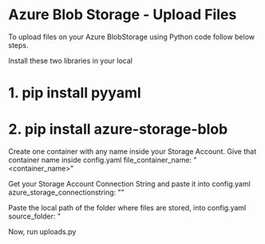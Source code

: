 # Azure Blob Storage - Upload Files
 
To upload files on your Azure BlobStorage using Python code follow below steps.

Install these two libraries in your local
# 1. pip install pyyaml
# 2. pip install azure-storage-blob

Create one container with any name inside your Storage Account.
Give that container name inside config.yaml
file_container_name: "<container_name>"

Get your Storage Account Connection String and paste it into config.yaml
azure_storage_connectionstring: "<enter your storage account connection string>"
 
Paste the local path of the folder where files are stored, into config.yaml
source_folder: "<path to the folder of your files to be uploaded>
 
 Now, run uploads.py
